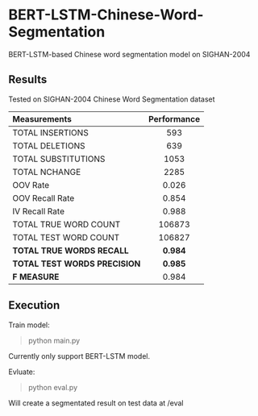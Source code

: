 # BERT-LSTM-Chinese-Word-Segmentation
BERT-LSTM-based Chinese word segmentation model on SIGHAN-2004

## Results
Tested on SIGHAN-2004 Chinese Word Segmentation dataset

|Measurements|Performance|
|:--------------|:----------:|
|TOTAL INSERTIONS|593|
|TOTAL DELETIONS|639|
|TOTAL SUBSTITUTIONS|1053|
|TOTAL NCHANGE|2285|
|OOV Rate|0.026|
|OOV Recall Rate|0.854|
|IV Recall Rate|0.988|
|TOTAL TRUE WORD COUNT|	106873|
|TOTAL TEST WORD COUNT|106827|
|**TOTAL TRUE WORDS RECALL**|**0.984**|
|**TOTAL TEST WORDS PRECISION**|**0.985**|
|**F MEASURE**|0.984|

## Execution
Train model:
> python main.py

Currently only support BERT-LSTM model.

Evluate:
> python eval.py

Will create a segmentated result on test data at /eval
